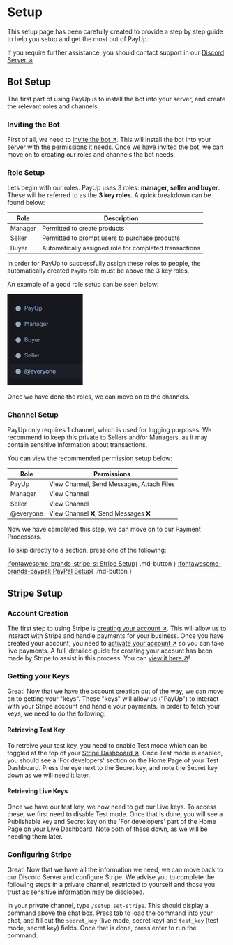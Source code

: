 # Setup
This setup page has been carefully created to provide a step by step guide to help you setup and get the most out of PayUp.

If you require further assistance, you should contact support in our [Discord Server ↗](https://discord.gg/vuRx9kJJqg)

## Bot Setup
The first part of using PayUp is to install the bot into your server, and create the relevant roles and channels.

### Inviting the Bot
First of all, we need to [invite the bot ↗](https://discord.com/oauth2/authorize?client_id=1292577670164516934). This will install the bot into your server with the permissions it needs. Once we have invited the bot, we can move on to creating our roles and channels the bot needs.

### Role Setup
Lets begin with our roles. PayUp uses 3 roles: **manager, seller and buyer**. These will be referred to as the **3 key roles**. A quick breakdown can be found below:

| Role | Description |
| ---- | ----------- |
| Manager | Permitted to create products |
| Seller | Permitted to prompt users to purchase products |
| Buyer | Automatically assigned role for completed transactions |

In order for PayUp to successfully assign these roles to people, the automatically created `PayUp` role must be above the 3 key roles.

An example of a good role setup can be seen below:

![PayUp Role Setup](assets/images/roles_demo.png)

Once we have done the roles, we can move on to the channels.

### Channel Setup
PayUp only requires 1 channel, which is used for logging purposes. We recommend to keep this private to Sellers and/or Managers, as it may contain sensitive information about transactions.

You can view the recommended permission setup below:

| Role | Permissions | 
| ---- | ----------- |
| PayUp | View Channel, Send Messages, Attach Files |
| Manager | View Channel |
| Seller | View Channel |
| @everyone | View Channel ❌, Send Messages ❌ |

Now we have completed this step, we can move on to our Payment Processors.

To skip directly to a section, press one of the following:

[:fontawesome-brands-stripe-s: Stripe Setup](#stripe-setup){ .md-button }
[:fontawesome-brands-paypal: PayPal Setup](#paypal-setup){ .md-button }

## Stripe Setup

### Account Creation
The first step to using Stripe is [creating your account ↗](https://dashboard.stripe.com/register). This will allow us to interact with Stripe and handle payments for your business. Once you have created your account, you need to [activate your account ↗](https://dashboard.stripe.com/account/onboarding) so you can take live payments.
A full, detailed guide for creating your account has been made by Stripe to assist in this process. You can [view it here ↗](https://docs.stripe.com/get-started/account)!

### Getting your Keys
Great! Now that we have the account creation out of the way, we can move on to getting your "keys". These "keys" will allow us ("PayUp") to interact with your Stripe account and handle your payments. In order to fetch your keys, we need to do the following:

#### Retrieving Test Key
To retreive your test key, you need to enable Test mode which can be toggled at the top of your [Stripe Dashboard ↗](https://dashboard.stripe.com).
Once Test mode is enabled, you should see a 'For developers' section on the Home Page of your Test Dashboard. Press the eye next to the Secret key, and note the Secret key down as we will need it later.

#### Retrieving Live Keys
Once we have our test key, we now need to get our Live keys. To access these, we first need to disable Test mode. Once that is done, you will see a Publishable key and Secret key on the 'For developers' part of the Home Page on your Live Dashboard. Note both of these down, as we will be needing them later.

### Configuring Stripe
Great! Now that we have all the information we need, we can move back to our Discord Server and configure Stripe. We advise you to complete the following steps in a private channel, restricted to yourself and those you trust as sensitive information may be disclosed.

In your private channel, type `/setup set-stripe`. This should display a command above the chat box. Press tab to load the command into your chat, and fill out the `secret_key` (live mode, secret key) and `test_key` (test mode, secret key) fields. Once that is done, press enter to run the command.